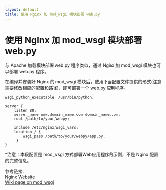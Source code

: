 ```yaml
---
layout: default
title: 使用 Nginx 加 mod_wsgi 模块部署 web.py
---
```


# 使用 Nginx 加 mod_wsgi 模块部署 web.py

与 Apache 加载模块部署 web.py 程序类似，通过 Nginx 加 mod_wsgi 模块也可以部署 web.py 程序。

在编译并安装好 Nginx 的 mod_wsgi 模块后，使用下面配置文件提供的形式(注意需要修改相应的配置和路径)，即可部署一个 web.py 应用程序。


    wsgi_python_executable  /usr/bin/python;

    server {
        listen 80;
        server_name www.domain_name.com domain_name.com;
        root /path/to/your/webpy;

        include /etc/nginx/wsgi_vars;
        location / {
            wsgi_pass /path/to/your/webpy/app.py;
         }
    }


*注意：本段配置是 mod_wsgi 方式部署Web应用程序的示例，不是 Nginx 配置的完整信息。

参考链接:<br />
[ Nginx Website](http://nginx.net/ )<br />
[ Wiki page on mod_wsgi](http://wiki.codemongers.com/NginxNgxWSGIModule )
